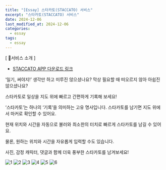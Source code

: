 ```yaml
---
title: "[Essay] 스타카토(STACCATO) 서비스"
excerpt: "스타카토(STACCATO) 서비스"
date: 2024-12-06
last_modified_at: 2024-12-06
categories:
  - essay
tags:
  - essay
---
```


[ 🙋서비스 소개 ]

* [STACCATO APP 다운로드 링크](https://play.google.com/store/apps/details?id=com.on.staccato&pcampaignid=web_share)

‘일기, 써야지!’ 생각만 하고 미루진 않으셨나요? 막상 필요할 때 떠오르지 않아 아쉽진 않으셨나요?

스타카토로 일상을 지도 위에 빠르고 간편하게 기록해 보세요!

‘스타카토’는 하나의 ‘기록’을 의미하는 고유 명사입니다. 스타카토를 남기면 지도 위에서 마커로 확인할 수 있어요.

현재 위치와 시간을 자동으로 불러와 최소한의 터치로 빠르게 스타카토를 남길 수 있어요.

물론, 원하는 위치와 시간을 자유롭게 입력할 수도 있습니다.

사진, 감정 캐릭터, 댓글과 함께 더욱 풍부한 스타카토를 남겨보세요!

![1](https://github.com/user-attachments/assets/7162e26c-56d5-48d8-ba65-153e3965f76f)
![2](https://github.com/user-attachments/assets/f2376aa8-cef5-4e0a-a2e0-3839f1084740)
![3](https://github.com/user-attachments/assets/3c83a0bc-ba19-4560-9287-568b583ba226)
![4](https://github.com/user-attachments/assets/273a203e-518f-45f8-b4fb-53b6b9a97d7c)
![5](https://github.com/user-attachments/assets/6ab0096c-515f-43ce-865b-2c869b266584)
![6](https://github.com/user-attachments/assets/a93358ef-3489-4315-bed8-12be1052d0f0)

